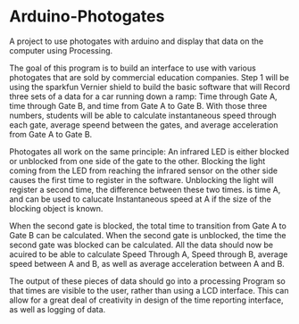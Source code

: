 # Arduino-Photogates
A project to use photogates with arduino and display that data on the computer using Processing.

The goal of this program is to build an interface to use with various photogates that are sold by commercial education companies.  Step 1 will be using the sparkfun Vernier shield to build the basic software that will Record three sets of a data for a car running down a ramp:   Time through Gate A, time through Gate B, and time from Gate A to Gate B.  With those three numbers, students will be able to calculate instantaneous speed through each gate, average speend between the gates, and average acceleration from Gate A to Gate B.  

Photogates all work on the same principle:  An infrared LED is either blocked or unblocked from one side of the gate to the other.  Blocking the light coming from the LED from reaching the infrared sensor on the other side causes the first time to register in the software.  Unblocking the light will register a second time, the difference between these two times. is time A, and can be used to calucate Instantaneous speed at A if the size of the blocking object is known.  

When the second gate is blocked, the total time to transition from Gate A to Gate B can be calculated.  When the second gate is unblocked, the time the second gate was blocked can be calculated.  All the data should now be acuired to be able to calculate Speed Through A, Speed through B, average speed between A and B, as well as average acceleration between A and B. 

The output of these pieces of data should go into a processing Program so that times are visible to the user, rather than using a LCD interface.  This can allow for a great deal of creativity in design of the time reporting interface, as well as logging of data.  
